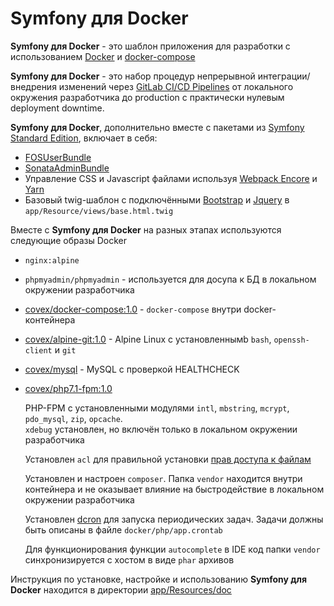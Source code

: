Symfony для Docker
==================

__Symfony для Docker__ - это шаблон приложения для разработки с использованием [Docker][9] и [docker-compose][10]

__Symfony для Docker__ - это набор процедур непрерывной интеграции/внедрения
изменений через [GitLab CI/CD Pipelines][8] от локального окружения разработчика
до production с практически нулевым deployment downtime.

__Symfony для Docker__, дополнительно вместе с пакетами из [Symfony Standard Edition][1], включает в себя:
 
* [FOSUserBundle][2]
* [SonataAdminBundle][3]
* Управление CSS и Javascript файлами используя [Webpack Encore][4] и [Yarn][5]
* Базовый twig-шаблон с подключёнными [Bootstrap][6] и [Jquery][7] в `app/Resource/views/base.html.twig` 

Вместе с __Symfony для Docker__ на разных этапах используются следующие образы Docker  

* `nginx:alpine`

* `phpmyadmin/phpmyadmin` - используется для досупа к БД в локальном окружении разработчика

* [covex/docker-compose:1.0][11] - `docker-compose` внутри docker-контейнера

* [covex/alpine-git:1.0][13] - Alpine Linux с установленнымb `bash`, `openssh-client` и `git`

* [covex/mysql][15] - MySQL с проверкой HEALTHCHECK  

* [covex/php7.1-fpm:1.0][12] 

    PHP-FPM с установленными модулями `intl`, `mbstring`, `mcrypt`, `pdo_mysql`, `zip`, `opcache`.         
    `xdebug` установлен, но включён только в локальном окружении разработчика
    
    Установлен `acl` для правильной установки [прав доступа к файлам][14]
    
    Установлен и настроен `composer`. Папка `vendor` находится внутри контейнера и не оказывает влияние на быстродействие в локальном окружении разработчика

    Установлен [dcron][16] для запуска периодических задач. Задачи должны быть описаны в файле `docker/php/app.crontab` 

    Для функционирования функции `autocomplete` в IDE код папки `vendor` синхронизируется с хостом в виде `phar` архивов

Инструкция по установке, настройке и использованию __Symfony для Docker__ находится в директории [app/Resources/doc](app/Resources/doc)

[1]:  https://github.com/symfony/symfony-standard
[2]:  https://github.com/FriendsOfSymfony/FOSUserBundle
[3]:  https://github.com/sonata-project/SonataAdminBundle
[4]:  http://symfony.com/doc/current/frontend.html
[5]:  https://yarnpkg.com/
[6]:  https://www.npmjs.com/package/bootstrap
[7]:  https://www.npmjs.com/package/jquery
[8]:  https://about.gitlab.com/features/gitlab-ci-cd/
[9]:  https://docs.docker.com/
[10]: https://docs.docker.com/compose/
[11]: https://hub.docker.com/r/covex/docker-compose/
[12]: https://hub.docker.com/r/covex/php7.1-fpm/
[13]: https://hub.docker.com/r/covex/alpine-git/
[14]: https://symfony.com/doc/current/setup/file_permissions.html#using-acl-on-a-system-that-supports-setfacl-linux-bsd
[15]: https://hub.docker.com/r/covex/mysql/
[16]: http://www.jimpryor.net/linux/dcron.html
